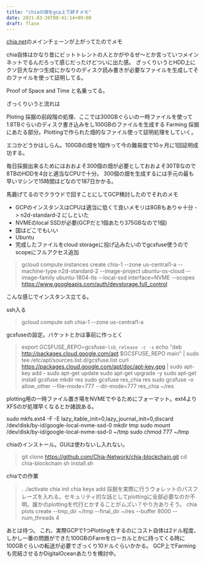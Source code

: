 ```yaml
---
title: "chiaの畑をgcp上で耕すメモ"
date: 2021-03-26T00:41:14+09:00
draft: flase
---
```


[chia.net](https://chia.net)のメインチェーンが上がってたのでメモ

chia自体はかなり昔にビットトレントの人とかがやるぜ〜とか言っていつメインネットでるんだろって感じだったけどついに出た感。
ざっくりいうとHDD上にクソ巨大なかつ生成にかなりのディスク読み書きが必要なファイルを生成してそのファイルを使って証明してる。

Proof of Space and Time と名乗ってる。

ざっくりいうと流れは

Ploting 採掘の前段階の処理、ここでは300GBぐらいの一時ファイルを使って1.8TBぐらいのディスク書き込みをし100GBのファイルを生成する
Farming 採掘にあたる部分。Plottingで作られた畑的なファイル使って証明処理をしていく。

エコかどうかはしらん。100GBの畑を1個作って今の難易度で10ヶ月に1回証明成功する。

毎日採掘出来るためにはおおよそ300個の畑が必要としておおよそ30TBなので8TBのHDDを4台と適当なCPUで十分。
300個の畑を生成するには手元の最も早いマシンで15時間ほどなので187日かかる。

馬鹿げてるのでクラウドで回すことにしてGCP検討したのでそれのメモ

<!--more-->

* GCPのインスタンスはCPUは適当に低くて良いメモリは8GBもありゃ十分 -> n2d-standard-2 にしといた
* NVMEのlocal SSDが必要(GCPだと1個あたり375GBなので1個)
* 国はどこでもいい
* Ubuntu
* 完成したファイルをcloud storageに投げ込みたいのでgcsfuse使うのでscopeにフルアクセス追加

>gcloud compute instances create chia-1 --zone us-central1-a --machine-type n2d-standard-2 --image-project ubuntu-os-cloud --image-family ubuntu-1804-lts --local-ssd interface=NVME --scopes https://www.googleapis.com/auth/devstorage.full_control

こんな感じでインスタンス立てる。

ssh入る

>gcloud compute ssh chia-1 --zone us-central1-a

gcsfuseの設定。バケットとかは事前に作っとく

>export GCSFUSE_REPO=gcsfuse-`lsb_release -c -s`
>echo "deb http://packages.cloud.google.com/apt $GCSFUSE_REPO main" | sudo tee /etc/apt/sources.list.d/gcsfuse.list
>curl https://packages.cloud.google.com/apt/doc/apt-key.gpg | sudo apt-key add -
>sudo apt-get update
>sudo apt-get upgrade -y
>sudo apt-get install gcsfuse
>mkdir res
>sudo gcsfuse res_chia res
>sudo gcsfuse -o allow_other --file-mode=777 --dir-mode=777 res_chia ~/res

plotting用の一時ファイル置き場をNVMEでやるためにフォーマット。ext4よりXFSのが処理早くなるとか諸説ある。

sudo mkfs.ext4 -F -E lazy_itable_init=0,lazy_journal_init=0,discard /dev/disk/by-id/google-local-nvme-ssd-0 
mkdir tmp
sudo mount /dev/disk/by-id/google-local-nvme-ssd-0 ~/tmp
sudo chmod 777 ~/tmp

chiaのインストール。GUIは使わないし入れない。

>git clone https://github.com/Chia-Network/chia-blockchain.git
>cd chia-blockchain
>sh install.sh

chiaでの作業

>. ./activate
>chia init
>chia keys add
>採掘を実際に行うウォレットのパスフレーズを入れる。セキュリティ的な話としてplottingに全部必要なのか不明。誰かのplottingを代行とかすることがムズい？やり方ありそう。
>chia plots create --tmp_dir ~/tmp --final_dir ~/res --buffer 8000 --num_threads 4

あとは待つ。
これ、実際GCPで1つPlottingをするのにコスト自体は2ドル程度、しかし一番の問題ができた100GBのFarmをローカルとかに持ってくる時に100GBぐらいの転送が必要でざっくり10ドルぐらいかかる。
GCP上でFarmingも完結させるかDigitalOceanあたりを検討中。
